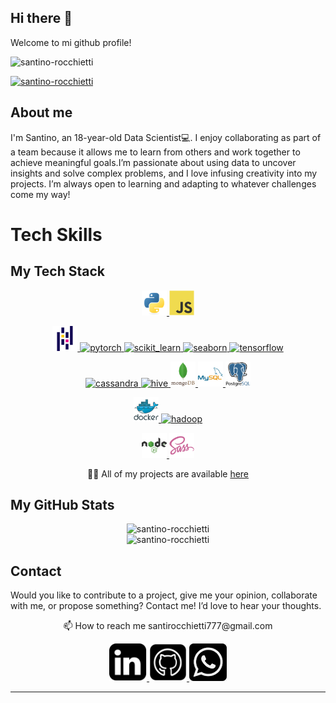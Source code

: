 ## Hi there 👋
Welcome to mi github profile! 

<p align="left"> <img src="https://komarev.com/ghpvc/?username=santino-rocchietti&label=Profile%20views&color=0e75b6&style=flat" alt="santino-rocchietti" /> </p>

<p align="left"> <a href="https://github.com/ryo-ma/github-profile-trophy"><img src="https://github-profile-trophy.vercel.app/?username=santino-rocchietti" alt="santino-rocchietti" /></a> </p>

## About me

I'm Santino, an 18-year-old Data Scientist💻. I enjoy collaborating as part of a team because it allows me to learn from others and work together to achieve meaningful goals.I’m passionate about using data to uncover insights and solve complex problems, and I love infusing creativity into my projects. I’m always open to learning and adapting to whatever challenges come my way!

# Tech Skills
## My Tech Stack
<p align='center'>
    <a href="https://www.python.org" target="_blank" rel="noreferrer"> <img src="https://raw.githubusercontent.com/devicons/devicon/master/icons/python/python-original.svg" alt="python" width="40" height="40"/> </a> 
    <a href="https://developer.mozilla.org/en-US/docs/Web/JavaScript" target="_blank" rel="noreferrer"> <img src="https://raw.githubusercontent.com/devicons/devicon/master/icons/javascript/javascript-original.svg" alt="javascript" width="40" height="40"/> 
</p>

<p align='center'>
    <a href="https://pandas.pydata.org/" target="_blank" rel="noreferrer"> <img src="https://raw.githubusercontent.com/devicons/devicon/2ae2a900d2f041da66e950e4d48052658d850630/icons/pandas/pandas-original.svg" alt="pandas" width="40" height="40"/> </a> 
    <a href="https://pytorch.org/" target="_blank" rel="noreferrer"> <img src="https://www.vectorlogo.zone/logos/pytorch/pytorch-icon.svg" alt="pytorch" width="40" height="40"/> </a> 
    <a href="https://scikit-learn.org/" target="_blank" rel="noreferrer"> <img src="https://upload.wikimedia.org/wikipedia/commons/0/05/Scikit_learn_logo_small.svg" alt="scikit_learn" width="40" height="40"/> </a> 
    <a href="https://seaborn.pydata.org/" target="_blank" rel="noreferrer"> <img src="https://seaborn.pydata.org/_images/logo-mark-lightbg.svg" alt="seaborn" width="40" height="40"/> </a> 
    <a href="https://www.tensorflow.org" target="_blank" rel="noreferrer"> <img src="https://www.vectorlogo.zone/logos/tensorflow/tensorflow-icon.svg" alt="tensorflow" width="40" height="40"/> </a> 
</p>

<p align='center'>
    <a href="https://cassandra.apache.org/" target="_blank" rel="noreferrer"> <img src="https://www.vectorlogo.zone/logos/apache_cassandra/apache_cassandra-icon.svg" alt="cassandra" width="40" height="40"/> </a> 
    <a href="https://hive.apache.org/" target="_blank" rel="noreferrer"> <img src="https://www.vectorlogo.zone/logos/apache_hive/apache_hive-icon.svg" alt="hive" width="40" height="40"/> </a> 
    <a href="https://www.mongodb.com/" target="_blank" rel="noreferrer"> <img src="https://raw.githubusercontent.com/devicons/devicon/master/icons/mongodb/mongodb-original-wordmark.svg" alt="mongodb" width="40" height="40"/> </a> 
    <a href="https://www.mysql.com/" target="_blank" rel="noreferrer"> <img src="https://raw.githubusercontent.com/devicons/devicon/master/icons/mysql/mysql-original-wordmark.svg" alt="mysql" width="40" height="40"/> </a> 
    <a href="https://www.postgresql.org" target="_blank" rel="noreferrer"> <img src="https://raw.githubusercontent.com/devicons/devicon/master/icons/postgresql/postgresql-original-wordmark.svg" alt="postgresql" width="40" height="40"/> </a> 
</p>

<p align='center'>
    <a href="https://www.docker.com/" target="_blank" rel="noreferrer"> <img src="https://raw.githubusercontent.com/devicons/devicon/master/icons/docker/docker-original-wordmark.svg" alt="docker" width="40" height="40"/> </a> 
    <a href="https://hadoop.apache.org/" target="_blank" rel="noreferrer"> <img src="https://www.vectorlogo.zone/logos/apache_hadoop/apache_hadoop-icon.svg" alt="hadoop" width="40" height="40"/> </a> 
</p>
<p align='center'>
    <a href="https://nodejs.org" target="_blank" rel="noreferrer"> <img src="https://raw.githubusercontent.com/devicons/devicon/master/icons/nodejs/nodejs-original-wordmark.svg" alt="nodejs" width="40" height="40"/> </a> 
    <a href="https://sass-lang.com" target="_blank" rel="noreferrer"> <img src="https://raw.githubusercontent.com/devicons/devicon/master/icons/sass/sass-original.svg" alt="sass" width="40" height="40"/> </a>
</p>

<div align="center">
  👨‍💻 All of my projects are available <a href="https://github.com/Santino-Rocchietti?tab=repositories">here</a>
</div>

## My GitHub Stats

<div align="center">
  <img src="https://github-readme-stats.vercel.app/api/top-langs?username=santino-rocchietti&show_icons=true&locale=en&layout=compact" alt="santino-rocchietti" />
</div>

<div align="center">
  <img src="https://github-readme-streak-stats.herokuapp.com/?user=santino-rocchietti&" alt="santino-rocchietti" />
</div>



## Contact 


Would you like to contribute to a project, give me your opinion, collaborate with me, or propose something?
Contact me! I’d love to hear your thoughts.
<div align="center">
    📫 How to reach me santirocchietti777@gmail.com
</div>



<p align="center">
    <a href="https://www.linkedin.com/in/santino-mart%C3%ADn-rocchietti-7aa0b7318">
      <img src='https://github.com/sofiarocchietti/sofiarocchietti/blob/main/img/linkedIn_PNG22.png' alt='linkedin' height='60'>
    </a>
      <a href="https://github.com/Santino-Rocchietti">
      <img src='https://github.com/sofiarocchietti/sofiarocchietti/blob/main/img/github-154-675675.png' alt='github' height='60'>
    </a>
    <a href="https://api.whatsapp.com/send?phone=5493517166724">
      <img src='https://github.com/sofiarocchietti/sofiarocchietti/blob/main/img/black-and-white-whatsapp-logo-png-clip-art.png' alt='whatsapp' height='60'>
    </a>
</p>

---
